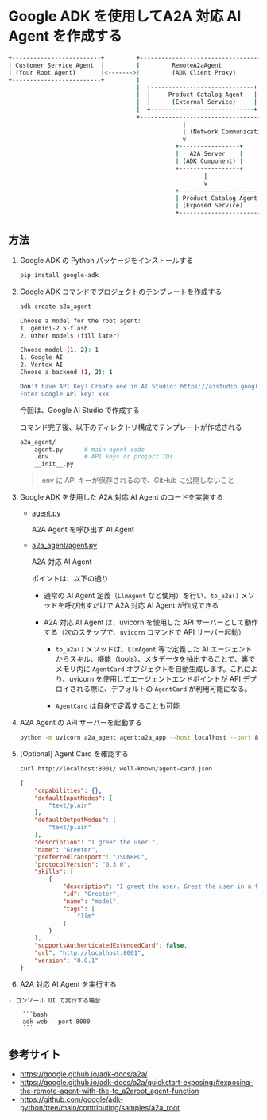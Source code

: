 # Google ADK を使用してA2A 対応 AI Agent を作成する

```bash
+-------------------------+         +-----------------------------------+
| Customer Service Agent  |         |         RemoteA2aAgent            |
| (Your Root Agent)       |<------->|         (ADK Client Proxy)        |
+-------------------------+         |                                   |
                                    |  +-----------------------------+  |
                                    |  |     Product Catalog Agent   |  |
                                    |  |      (External Service)     |  |
                                    |  +-----------------------------+  |
                                    +-----------------------------------+
                                                 |
                                                 | (Network Communication)
                                                 v
                                               +-----------------+
                                               |   A2A Server    |
                                               | (ADK Component) |
                                               +-----------------+
                                                       |
                                                       v
                                               +------------------------+
                                               | Product Catalog Agent  |
                                               | (Exposed Service)      |
                                               +------------------------+
```

## 方法

1. Google ADK の Python パッケージをインストールする

    ```bash
    pip install google-adk
    ```

1. Google ADK コマンドでプロジェクトのテンプレートを作成する

    ```bash
    adk create a2a_agent
    ```

    ```bash
    Choose a model for the root agent:
    1. gemini-2.5-flash
    2. Other models (fill later)

    Choose model (1, 2): 1
    1. Google AI
    2. Vertex AI
    Choose a backend (1, 2): 1

    Don't have API Key? Create one in AI Studio: https://aistudio.google.com/apikey
    Enter Google API key: xxx
    ```

    今回は、Google AI Studio で作成する

    コマンド完了後、以下のディレクトリ構成でテンプレートが作成される

    ```sh
    a2a_agent/
        agent.py      # main agent code
        .env          # API keys or project IDs
        __init__.py
    ```

    > .env に API キーが保存されるので、GitHub に公開しないこと

1. Google ADK を使用した A2A 対応 AI Agent のコードを実装する

    - [agent.py](a2a_agent/agent.py)

        A2A Agent を呼び出す AI Agent

    - [a2a_agent/agent.py](a2a_agent/agent.py)

        A2A 対応 AI Agent

        ポイントは、以下の通り

        - 通常の AI Agent 定義（`LlmAgent` など使用）を行い、`to_a2a()` メソッドを呼び出すだけで A2A 対応 AI Agent が作成できる

        - A2A 対応 AI Agent は、uvicorn を使用した API サーバーとして動作する（次のステップで、`uvicorn` コマンドで API サーバー起動）

            - `to_a2a()` メソッドは、`LlmAgent` 等で定義した AI エージェントからスキル、機能（tools）、メタデータを抽出することで、裏でメモリ内に `AgentCard` オブジェクトを自動生成します。これにより、uvicorn を使用してエージェントエンドポイントが API デプロイされる際に、デフォルトの `AgentCard` が利用可能になる。

            - `AgentCard` は自身で定義することも可能

1. A2A Agent の API サーバーを起動する

    ```bash
    python -m uvicorn a2a_agent.agent:a2a_app --host localhost --port 8001
    ```

1. [Optional] Agent Card を確認する

    ```bash
    curl http://localhost:8001/.well-known/agent-card.json
    ```

    ```json
    {
        "capabilities": {},
        "defaultInputModes": [
            "text/plain"
        ],
        "defaultOutputModes": [
            "text/plain"
        ],
        "description": "I greet the user.",
        "name": "Greeter",
        "preferredTransport": "JSONRPC",
        "protocolVersion": "0.3.0",
        "skills": [
            {
                "description": "I greet the user. Greet the user in a friendly manner in Japanese.",
                "id": "Greeter",
                "name": "model",
                "tags": [
                    "llm"
                ]
            }
        ],
        "supportsAuthenticatedExtendedCard": false,
        "url": "http://localhost:8001",
        "version": "0.0.1"
    }
    ```

1. A2A 対応 AI Agent を実行する

<!--
    - Python コードから実行する場合

        ```bash
        python agent.py
        ```
-->

    - コンソール UI で実行する場合

        ```bash
        adk web --port 8000
        ```

## 参考サイト

- https://google.github.io/adk-docs/a2a/
- https://google.github.io/adk-docs/a2a/quickstart-exposing/#exposing-the-remote-agent-with-the-to_a2aroot_agent-function
- https://github.com/google/adk-python/tree/main/contributing/samples/a2a_root